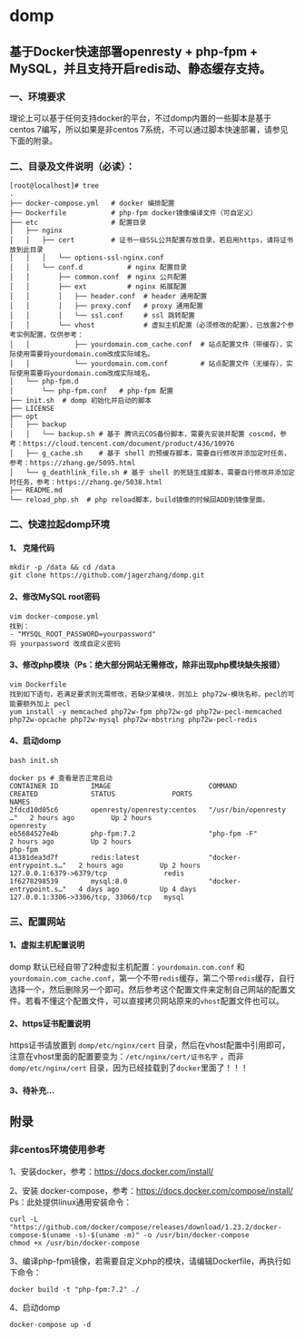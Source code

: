 # domp
## 基于Docker快速部署openresty + php-fpm + MySQL，并且支持开启redis动、静态缓存支持。

### 一、环境要求
理论上可以基于任何支持docker的平台，不过domp内置的一些脚本是基于centos 7编写，所以如果是非centos 7系统，不可以通过脚本快速部署，请参见下面的附录。

### 二、目录及文件说明（必读）：
```
[root@localhost]# tree
.
├── docker-compose.yml   # docker 编排配置
├── Dockerfile           # php-fpm docker镜像编译文件（可自定义）
├── etc                  # 配置目录
│   ├── nginx
│   │   ├── cert         # 证书一级SSL公共配置存放目录，若启用https，请将证书放到此目录
│   │   │   └── options-ssl-nginx.conf
│   │   └── conf.d           # nginx 配置目录
│   │       ├── common.conf  # nginx 公共配置
│   │       ├── ext          # nginx 拓展配置
│   │       │   ├── header.conf  # header 通用配置
│   │       │   ├── proxy.conf   # proxy 通用配置
│   │       │   └── ssl.conf     # ssl 跳转配置
│   │       └── vhost            # 虚拟主机配置（必须修改的配置），已放置2个参考实例配置，仅供参考：
│   │           ├── yourdomain.com_cache.conf  # 站点配置文件（带缓存），实际使用需要将yourdomain.com改成实际域名。
│   │           └── yourdomain.com.conf        # 站点配置文件（无缓存），实际使用需要将yourdomain.com改成实际域名。
│   └── php-fpm.d
│       └── php-fpm.conf   # php-fpm 配置
├── init.sh  # domp 初始化并启动的脚本
├── LICENSE
├── opt
│   ├── backup
│   │   └── backup.sh # 基于 腾讯云COS备份脚本，需要先安装并配置 coscmd，参考：https://cloud.tencent.com/document/product/436/10976
│   ├── g_cache.sh    # 基于 shell 的预缓存脚本，需要自行修改并添加定时任务，参考：https://zhang.ge/5095.html
│   └── g_deathlink_file.sh # 基于 shell 的死链生成脚本，需要自行修改并添加定时任务，参考：https://zhang.ge/5038.html
├── README.md
└── reload_php.sh  # php reload脚本，build镜像的时候回ADD到镜像里面。
```
### 二、快速拉起domp环境
#### 1、 克隆代码
```
mkdir -p /data && cd /data
git clone https://github.com/jagerzhang/domp.git
```
#### 2、修改MySQL root密码
```
vim docker-compose.yml
找到：
- "MYSQL_ROOT_PASSWORD=yourpassword"
将 yourpassword 改成自定义密码
```
#### 3、修改php模块（Ps：绝大部分网站无需修改，除非出现php模块缺失报错）
```
vim Dockerfile
找到如下语句，若满足要求则无需修改，若缺少某模块，则加上 php72w-模块名称，pecl的可能要额外加上 pecl
yum install -y memcached php72w-fpm php72w-gd php72w-pecl-memcached php72w-opcache php72w-mysql php72w-mbstring php72w-pecl-redis
```
#### 4、启动domp
```
bash init.sh

docker ps # 查看是否正常启动
CONTAINER ID        IMAGE                        COMMAND                  CREATED             STATUS              PORTS                                 NAMES
2fdcd10d05c6        openresty/openresty:centos   "/usr/bin/openresty …"   2 hours ago         Up 2 hours                                                openresty
eb5684527e4b        php-fpm:7.2                  "php-fpm -F"             2 hours ago         Up 2 hours                                                php-fpm
41381dea3d7f        redis:latest                 "docker-entrypoint.s…"   2 hours ago         Up 2 hours          127.0.0.1:6379->6379/tcp              redis
1f6278298539        mysql:8.0                    "docker-entrypoint.s…"   4 days ago          Up 4 days           127.0.0.1:3306->3306/tcp, 33060/tcp   mysql
```
### 三、配置网站

#### 1、虚拟主机配置说明
domp 默认已经自带了2种虚拟主机配置：`yourdomain.com.conf` 和 `yourdomain.com_cache.conf`，第一个不带`redis`缓存，第二个带`redis`缓存，自行选择一个，然后删除另一个即可。然后参考这个配置文件来定制自己网站的配置文件。若看不懂这个配置文件，可以直接拷贝网站原来的`vhost`配置文件也可以。

#### 2、https证书配置说明
https证书请放置到 `domp/etc/nginx/cert` 目录，然后在vhost配置中引用即可，注意在vhost里面的配置要变为：`/etc/nginx/cert/证书名字` ，而非`domp/etc/nginx/cert` 目录，因为已经挂载到了`docker`里面了！！！

#### 3、待补充...

## 附录
### 非centos环境使用参考

1、安装docker，参考：https://docs.docker.com/install/

2、安装 docker-compose，参考：https://docs.docker.com/compose/install/
Ps：此处提供linux通用安装命令：
```
curl -L "https://github.com/docker/compose/releases/download/1.23.2/docker-compose-$(uname -s)-$(uname -m)" -o /usr/bin/docker-compose
chmod +x /usr/bin/docker-compose
```
3、编译php-fpm镜像，若需要自定义php的模块，请编辑Dockerfile，再执行如下命令：
```
docker build -t "php-fpm:7.2" ./
```
4、启动domp
```
docker-compose up -d
```
